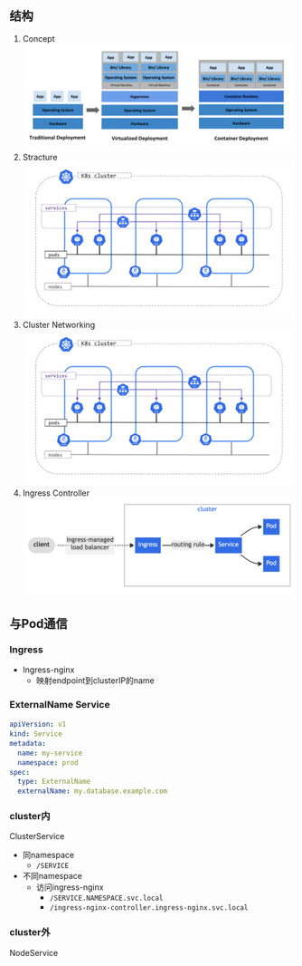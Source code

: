 ## 结构
1. Concept
	![](../../../assets/Pasted%20image%2020241125103133.png)
2. Stracture
	![](../../../assets/Pasted%20image%2020241125223229.png)
3. Cluster Networking
	![](../../../assets/Pasted%20image%2020241125223229.png)
4. Ingress Controller
	![](../../../assets/Pasted%20image%2020241125222923.png)
## 与Pod通信
### Ingress
- Ingress-nginx
	- 映射endpoint到clusterIP的name

### ExternalName Service
```yaml
apiVersion: v1
kind: Service
metadata:
  name: my-service
  namespace: prod
spec:
  type: ExternalName
  externalName: my.database.example.com
```
### cluster内
ClusterService
- 同namespace
	- `/SERVICE`
- 不同namespace
	- 访问ingress-nginx
		- `/SERVICE.NAMESPACE.svc.local`
		- `/ingress-nginx-controller.ingress-nginx.svc.local`

### cluster外
NodeService



